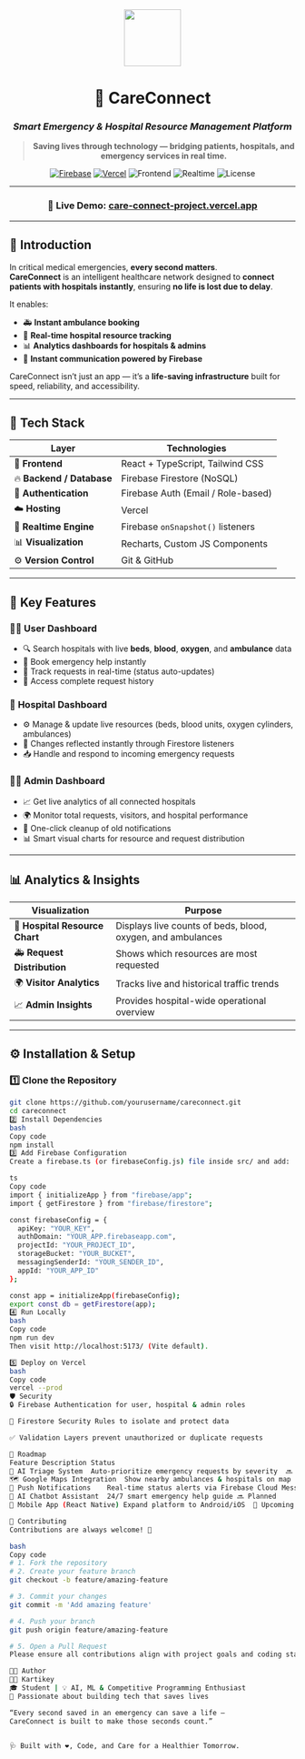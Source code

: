 <div align="center">

<img src="https://img.icons8.com/color/96/000000/hospital-room.png" width="100" />

# 🏥 **CareConnect**
### _Smart Emergency & Hospital Resource Management Platform_

> **Saving lives through technology — bridging patients, hospitals, and emergency services in real time.**

[![Firebase](https://img.shields.io/badge/Backend-Firebase-orange?logo=firebase&logoColor=white)](https://firebase.google.com/)
[![Vercel](https://img.shields.io/badge/Deployed%20on-Vercel-black?logo=vercel)](https://vercel.com/)
![Frontend](https://img.shields.io/badge/Frontend-React%20%2B%20TypeScript-blue?logo=react)
![Realtime](https://img.shields.io/badge/Realtime-Enabled-green)
![License](https://img.shields.io/badge/License-MIT-blue)

---

### 🔗 **Live Demo:** [care-connect-project.vercel.app](https://care-connect-project.vercel.app)

</div>

---

## 🧠 Introduction

In critical medical emergencies, **every second matters**.  
**CareConnect** is an intelligent healthcare network designed to **connect patients with hospitals instantly**, ensuring **no life is lost due to delay**.

It enables:
- 🚑 **Instant ambulance booking**
- 🏥 **Real-time hospital resource tracking**
- 📊 **Analytics dashboards for hospitals & admins**
- 💬 **Instant communication powered by Firebase**

CareConnect isn’t just an app — it’s a **life-saving infrastructure** built for speed, reliability, and accessibility.

---

## 🧩 Tech Stack

| Layer | Technologies |
|-------|---------------|
| 🎨 **Frontend** | React + TypeScript, Tailwind CSS |
| 🔥 **Backend / Database** | Firebase Firestore (NoSQL) |
| 🔐 **Authentication** | Firebase Auth (Email / Role-based) |
| ☁️ **Hosting** | Vercel |
| 📡 **Realtime Engine** | Firebase `onSnapshot()` listeners |
| 📊 **Visualization** | Recharts, Custom JS Components |
| ⚙️ **Version Control** | Git & GitHub |

---

## 🚀 Key Features

### 👩‍⚕️ **User Dashboard**
- 🔍 Search hospitals with live **beds**, **blood**, **oxygen**, and **ambulance** data  
- 🚨 Book emergency help instantly  
- 🧠 Track requests in real-time (status auto-updates)  
- 📜 Access complete request history  

### 🏥 **Hospital Dashboard**
- ⚙️ Manage & update live resources (beds, blood units, oxygen cylinders, ambulances)
- 🔁 Changes reflected instantly through Firestore listeners  
- 📥 Handle and respond to incoming emergency requests  

### 🧑‍💼 **Admin Dashboard**
- 📈 Get live analytics of all connected hospitals  
- 🌍 Monitor total requests, visitors, and hospital performance  
- 🧹 One-click cleanup of old notifications  
- 📊 Smart visual charts for resource and request distribution  

---

## 📊 Analytics & Insights

| Visualization | Purpose |
|----------------|----------|
| 🏥 **Hospital Resource Chart** | Displays live counts of beds, blood, oxygen, and ambulances |
| 🚑 **Request Distribution** | Shows which resources are most requested |
| 🌍 **Visitor Analytics** | Tracks live and historical traffic trends |
| 📈 **Admin Insights** | Provides hospital-wide operational overview |

---

## ⚙️ Installation & Setup

### 1️⃣ Clone the Repository

```bash
git clone https://github.com/yourusername/careconnect.git
cd careconnect
2️⃣ Install Dependencies
bash
Copy code
npm install
3️⃣ Add Firebase Configuration
Create a firebase.ts (or firebaseConfig.js) file inside src/ and add:

ts
Copy code
import { initializeApp } from "firebase/app";
import { getFirestore } from "firebase/firestore";

const firebaseConfig = {
  apiKey: "YOUR_KEY",
  authDomain: "YOUR_APP.firebaseapp.com",
  projectId: "YOUR_PROJECT_ID",
  storageBucket: "YOUR_BUCKET",
  messagingSenderId: "YOUR_SENDER_ID",
  appId: "YOUR_APP_ID"
};

const app = initializeApp(firebaseConfig);
export const db = getFirestore(app);
4️⃣ Run Locally
bash
Copy code
npm run dev
Then visit http://localhost:5173/ (Vite default).

5️⃣ Deploy on Vercel
bash
Copy code
vercel --prod
🛡️ Security
🔒 Firebase Authentication for user, hospital & admin roles

🧱 Firestore Security Rules to isolate and protect data

✅ Validation Layers prevent unauthorized or duplicate requests

🧭 Roadmap
Feature	Description	Status
🤖 AI Triage System	Auto-prioritize emergency requests by severity	🔜 Planned
🗺️ Google Maps Integration	Show nearby ambulances & hospitals on map	🔜 In Progress
🔔 Push Notifications	Real-time status alerts via Firebase Cloud Messaging	⏳ Pending
💬 AI Chatbot Assistant	24/7 smart emergency help guide	🔜 Planned
📱 Mobile App (React Native)	Expand platform to Android/iOS	🚧 Upcoming

🤝 Contributing
Contributions are always welcome! 🙌

bash
Copy code
# 1. Fork the repository
# 2. Create your feature branch
git checkout -b feature/amazing-feature

# 3. Commit your changes
git commit -m 'Add amazing feature'

# 4. Push your branch
git push origin feature/amazing-feature

# 5. Open a Pull Request
Please ensure all contributions align with project goals and coding standards.

👨‍💻 Author
🧑‍💻 Kartikey
🎓 Student | 💡 AI, ML & Competitive Programming Enthusiast
🚀 Passionate about building tech that saves lives

“Every second saved in an emergency can save a life —
CareConnect is built to make those seconds count.”


🩺 Built with ❤️, Code, and Care for a Healthier Tomorrow.
